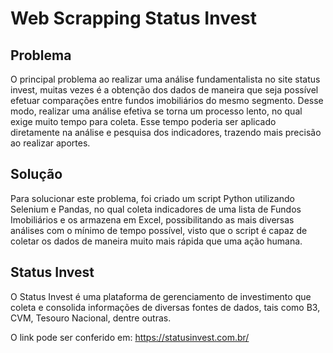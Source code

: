 # Web Scrapping Status Invest


## Problema

O principal problema ao realizar uma análise fundamentalista no site status invest, muitas vezes é a obtenção dos dados de maneira que seja possível efetuar comparações entre fundos imobiliários do mesmo segmento. Desse modo, realizar uma análise efetiva se torna um processo lento, no qual exige muito tempo para coleta. Esse tempo poderia ser aplicado diretamente na análise e pesquisa dos indicadores, trazendo mais precisão ao realizar aportes. 

## Solução

Para solucionar este problema, foi criado um script Python utilizando Selenium e Pandas, no qual coleta indicadores de uma lista de Fundos Imobiliários e os armazena em Excel, possibilitando as mais diversas análises com o mínimo de tempo possível, visto que o script é capaz de coletar os dados de maneira muito mais rápida que uma ação humana. 

## Status Invest

O Status Invest é uma plataforma de gerenciamento de investimento que coleta e consolida informações de diversas fontes de dados, tais como B3, CVM, Tesouro Nacional, dentre outras. 

O link pode ser conferido em: https://statusinvest.com.br/
